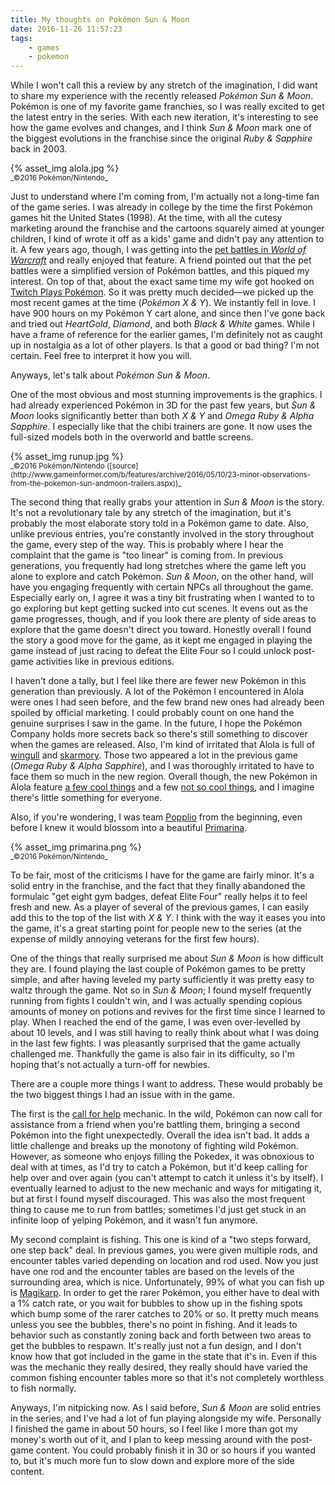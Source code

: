 ```yaml
---
title: My thoughts on Pokémon Sun & Moon
date: 2016-11-26 11:57:23
tags:
    - games
    - pokemon
---
```

While I won't call this a review by any stretch of the imagination, I did want to share my experience with the recently released _Pokémon Sun & Moon_. Pokémon is one of my favorite game franchies, so I was really excited to get the latest entry in the series. With each new iteration, it's interesting to see how the game evolves and changes, and I think _Sun & Moon_ mark one of the biggest evolutions in the franchise since the original _Ruby & Sapphire_ back in 2003.

<p>{% asset_img alola.jpg %}<br><small>_©2016 Pokémon/Nintendo_</small></p>

Just to understand where I'm coming from, I'm actually not a long-time fan of the game series. I was already in college by the time the first Pokémon games hit the United States (1998). At the time, with all the cutesy marketing around the franchise and the cartoons squarely aimed at younger children, I kind of wrote it off as a kids' game and didn't pay any attention to it. A few years ago, though, I was getting into the [pet battles in _World of Warcraft_](http://us.battle.net/wow/en/game/pet-battles/) and really enjoyed that feature. A friend pointed out that the pet battles were a simplified version of Pokémon battles, and this piqued my interest. On top of that, about the exact same time my wife got hooked on [Twitch Plays Pokémon](https://en.wikipedia.org/wiki/Twitch_Plays_Pok%C3%A9mon). So it was pretty much decided—we picked up the most recent games at the time (_Pokémon X & Y_). We instantly fell in love. I have 900 hours on my Pokémon Y cart alone, and since then I've gone back and tried out _HeartGold_, _Diamond_, and both _Black & White_ games. While I have a frame of reference for the earlier games, I'm definitely not as caught up in nostalgia as a lot of other players. Is that a good or bad thing? I'm not certain. Feel free to interpret it how you will.

Anyways, let's talk about _Pokémon Sun & Moon_.
<!--more-->
One of the most obvious and most stunning improvements is the graphics. I had already experienced Pokémon in 3D for the past few years, but _Sun & Moon_ looks significantly better than both _X & Y_ and _Omega Ruby & Alpha Sapphire_. I especially like that the chibi trainers are gone. It now uses the full-sized models both in the overworld and battle screens. 

<p>{% asset_img runup.jpg %}<br><small>_©2016 Pokémon/Nintendo ([source](http://www.gameinformer.com/b/features/archive/2016/05/10/23-minor-observations-from-the-pokemon-sun-andmoon-trailers.aspx))_</small></p>

The second thing that really grabs your attention in _Sun & Moon_ is the story. It's not a revolutionary tale by any stretch of the imagination, but it's probably the most elaborate story told in a Pokémon game to date. Also, unlike previous entries, you're constantly involved in the story throughout the game, every step of the way. This is probably where I hear the complaint that the game is "too linear" is coming from. In previous generations, you frequently had long stretches where the game left you alone to explore and catch Pokémon. _Sun & Moon_, on the other hand, will have you engaging frequently with certain NPCs all throughout the game. Especially early on, I agree it was a tiny bit frustrating when I wanted to to go exploring but kept getting sucked into cut scenes. It evens out as the game progresses, though, and if you look there are plenty of side areas to explore that the game doesn't direct you toward. Honestly overall I found the story a good move for the game, as it kept me engaged in playing the game instead of just racing to defeat the Elite Four so I could unlock post-game activities like in previous editions.

I haven't done a tally, but I feel like there are fewer new Pokémon in this generation than previously. A lot of the Pokémon I encountered in Alola were ones I had seen before, and the few brand new ones had already been spoiled by official marketing. I could probably count on one hand the genuine surprises I saw in the game. In the future, I hope the Pokémon Company holds more secrets back so there's still something to discover when the games are released. Also, I'm kind of irritated that Alola is full of [wingull](http://bulbapedia.bulbagarden.net/wiki/Wingull) and [skarmory](http://bulbapedia.bulbagarden.net/wiki/Skarmory). Those two appeared a lot in the previous game (_Omega Ruby & Alpha Sapphire_), and I was thoroughly irritated to have to face them so much in the new region. Overall though, the new Pokémon in Alola feature [a few cool things](http://bulbapedia.bulbagarden.net/wiki/Lurantis) and a few [not so cool things](http://bulbapedia.bulbagarden.net/wiki/Crabominable), and I imagine there's little something for everyone.

Also, if you're wondering, I was team [Popplio](http://bulbapedia.bulbagarden.net/wiki/Popplio) from the beginning, even before I knew it would blossom into a beautiful [Primarina](http://bulbapedia.bulbagarden.net/wiki/Primarina).

<p>{% asset_img primarina.png %}<br><small>_©2016 Pokémon/Nintendo_</small></p>

To be fair, most of the criticisms I have for the game are fairly minor. It's a solid entry in the franchise, and the fact that they finally abandoned the formulaic "get eight gym badges, defeat Elite Four" really helps it to feel fresh and new. As a player of several of the previous games, I can easily add this to the top of the list with _X & Y_. I think with the way it eases you into the game, it's a great starting point for people new to the series (at the expense of mildly annoying veterans for the first few hours).

One of the things that really surprised me about _Sun & Moon_ is how difficult they are. I found playing the last couple of Pokémon games to be pretty simple, and after having leveled my party sufficiently it was pretty easy to waltz through the game. Not so in _Sun & Moon_; I found myself frequently running from fights I couldn't win, and I was actually spending copious amounts of money on potions and revives for the first time since I learned to play. When I reached the end of the game, I was even over-levelled by about 10 levels, and I was still having to really think about what I was doing in the last few fights. I was pleasantly surprised that the game actually challenged me. Thankfully the game is also fair in its difficulty, so I'm hoping that's not actually a turn-off for newbies.

There are a couple more things I want to address. These would probably be the two biggest things I had an issue with in the game.

The first is the [call for help](http://www.serebii.net/sunmoon/sosbattle.shtml) mechanic. In the wild, Pokémon can now call for assistance from a friend when you're battling them, bringing a second Pokémon into the fight unexpectedly. Overall the idea isn't bad. It adds a little challenge and breaks up the monotony of fighting wild Pokémon. However, as someone who enjoys filling the Pokedex, it was obnoxious to deal with at times, as I'd try to catch a Pokémon, but it'd keep calling for help over and over again (you can't attempt to catch it unless it's by itself). I eventually learned to adjust to the new mechanic and ways for mitigating it, but at first I found myself discouraged. This was also the most frequent thing to cause me to run from battles; sometimes I'd just get stuck in an infinite loop of yelping Pokémon, and it wasn't fun anymore.

My second complaint is fishing. This one is kind of a "two steps forward, one step back" deal. In previous games, you were given multiple rods, and encounter tables varied depending on location and rod used. Now you just have one rod and the encounter tables are based on the levels of the surrounding area, which is nice. Unfortunately, 99% of what you can fish up is [Magikarp](http://bulbapedia.bulbagarden.net/wiki/Magikarp). In order to get the rarer Pokémon, you either have to deal with a 1% catch rate, or you wait for bubbles to show up in the fishing spots which bump some of the rarer catches to 20% or so. It pretty much means unless you see the bubbles, there's no point in fishing. And it leads to behavior such as constantly zoning back and forth between two areas to get the bubbles to respawn. It's really just not a fun design, and I don't know how that got included in the game in the state that it's in. Even if this was the mechanic they really desired, they really should have varied the common fishing encounter tables more so that it's not completely worthless to fish normally.

Anyways, I'm nitpicking now. As I said before, _Sun & Moon_ are solid entries in the series, and I've had a lot of fun playing alongside my wife. Personally I finished the game in about 50 hours, so I feel like I more than got my money's worth out of it, and I plan to keep messing around with the post-game content. You could probably finish it in 30 or so hours if you wanted to, but it's much more fun to slow down and explore more of the side content.